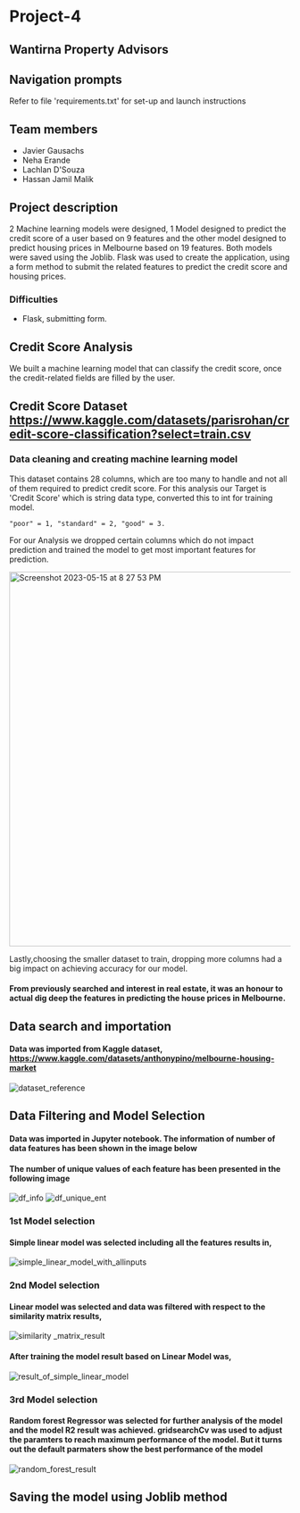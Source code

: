 # Project-4  
## Wantirna Property Advisors

## Navigation prompts
Refer to file 'requirements.txt' for set-up and launch instructions

## Team members
- Javier Gausachs
- Neha Erande
- Lachlan D'Souza
- Hassan Jamil Malik

## Project description
2 Machine learning models were designed, 1 Model designed to predict the credit score of a user based on 9 features and the other model
designed to predict housing prices in Melbourne based on 19 features. Both models were saved using the Joblib. Flask was used to create the
application, using a form method to submit the related features to predict the credit score and housing prices. 

### Difficulties 
- Flask, submitting form. 


## Credit Score Analysis

We built a machine learning model that can classify the credit score, once the credit-related fields are filled by the user.

## Credit Score Dataset https://www.kaggle.com/datasets/parisrohan/credit-score-classification?select=train.csv

### Data cleaning and creating machine learning model


  This dataset contains 28 columns, which are too many to handle and not all of them required to predict credit score.
   For this analysis our Target is 'Credit Score' which is string data type, converted this to int for training model.
 
    "poor" = 1, "standard" = 2, "good" = 3.
    
  For our Analysis we dropped certain columns which do not impact prediction and trained the model to get most important features for prediction.
  
 <img width="671" alt="Screenshot 2023-05-15 at 8 27 53 PM" src="https://github.com/LKDSOUZA/Wantirna-Project/assets/112359621/a9fe01c7-3163-4537-850f-1a2bd8d2086b">

Lastly,choosing the smaller dataset to train, dropping more columns had a big impact on achieving accuracy for our model.


#### From previously searched and interest in real estate, it was an honour to actual dig deep the features in predicting the house prices in Melbourne. 

## Data search and importation

#### Data was imported from Kaggle dataset, https://www.kaggle.com/datasets/anthonypino/melbourne-housing-market
![dataset_reference](https://github.com/LKDSOUZA/Wantirna-Project/assets/118155597/83f4739b-bc4f-4e2a-9819-bd39b09ff0d2)

## Data Filtering and Model Selection

#### Data was imported in Jupyter notebook. The information of number of data features has been shown in the image below
#### The number of unique values of each feature has been presented in the following image
![df_info](https://github.com/LKDSOUZA/Wantirna-Project/assets/118155597/c57cecf6-4a4f-4bc7-99df-6ede48ad90eb) ![df_unique_ent](https://github.com/LKDSOUZA/Wantirna-Project/assets/118155597/c0107dc2-01ed-4306-8b8e-ee37f6cbc849)

### 1st Model selection

#### Simple linear model was selected including all the features results in, 
![simple_linear_model_with_allinputs](https://github.com/LKDSOUZA/Wantirna-Project/assets/118155597/3633bfe2-db62-47f9-9096-b84d5a62712f)

### 2nd Model selection

#### Linear model was selected and data was filtered with respect to the similarity matrix results, 
![similarity _matrix_result](https://github.com/LKDSOUZA/Wantirna-Project/assets/118155597/6526e70d-3ed1-44f8-9dfb-f7b474a2af11)

#### After training the model result based on Linear Model was,
![result_of_simple_linear_model](https://github.com/LKDSOUZA/Wantirna-Project/assets/118155597/cceda6ff-532c-42dc-8c78-14fd9b2b729b)

### 3rd Model selection
#### Random forest Regressor was selected for further analysis of the model and the model R2 result was achieved. gridsearchCv was used to adjust the paramters to reach maximum performance of the model. But it turns out the default parmaters show the best performance of the model
![random_forest_result](https://github.com/LKDSOUZA/Wantirna-Project/assets/118155597/8edefc83-9abe-4f21-bdcd-aedd9a3c1d35)

## Saving the model using Joblib method


